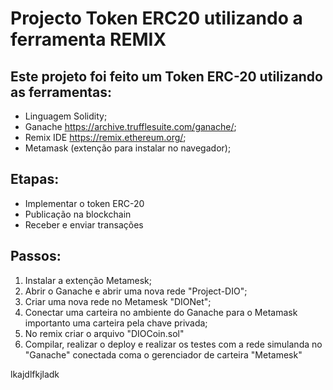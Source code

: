 # Projecto Token ERC20 utilizando a ferramenta REMIX

## Este projeto foi feito um Token ERC-20 utilizando as ferramentas:
- Linguagem Solidity;
- Ganache <https://archive.trufflesuite.com/ganache/>;
- Remix IDE <https://remix.ethereum.org/>;
- Metamask (extenção para instalar no navegador);

## Etapas:
- Implementar o token ERC-20
- Publicação na blockchain
- Receber e enviar transações

## Passos:
1. Instalar a extenção Metamesk;
2. Abrir o Ganache e abrir uma nova rede "Project-DIO";
3. Criar uma nova rede no Metamesk "DIONet";
4. Conectar uma carteira no ambiente do Ganache para o Metamask importanto uma carteira pela chave privada;
5. No remix criar o arquivo "DIOCoin.sol"
6. Compilar, realizar o deploy e realizar os testes com a rede simulanda no "Ganache" conectada coma o gerenciador de carteira "Metamesk" 


lkajdlfkjladk
